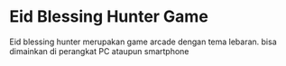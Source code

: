 # Eid Blessing Hunter Game
Eid blessing hunter merupakan game arcade dengan tema lebaran. bisa dimainkan di perangkat PC ataupun smartphone
